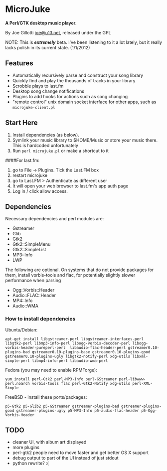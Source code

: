 MicroJuke
=======

**A Perl/GTK desktop music player.**

By Joe Gillotti <joe@u13.net>, released under the GPL

NOTE: This is ***extremely*** beta. I've been listening to it a lot lately, but it 
really lacks polish in its current state. (1/1/2012)

## Features 
- Automatically recursively parse and construct your song library
- Quickly find and play the thousands of tracks in your library
- Scrobble plays to last.fm
- Desktop song change notifications
- Plugins to add hooks for actions such as song changing
- "remote control" unix domain socket interface for other apps, such as `microjuke-client.pl`

## Start Here 
1. Install dependencies (as below).
2. Symlink your music library to $HOME/Music or store your music there. This is hardcoded unfortunately
3. Run `perl microjuke.pl` or make a shortcut to it

####For last.fm:

1. go to File -> Plugins. Tick the Last.FM box
2. restart microjuke
3. go to Last.FM > Authenticate as different user
4. It will open your web browser to last.fm's app auth page
5. Log in / click allow access. 

## Dependencies 

Necessary dependencies and perl modules are:

- Gstreamer
- Glib
- Gtk2
- Gtk2::SimpleMenu
- Gtk2::SimpleList
- MP3::Info
- LWP

The following are optional. On systems that do not provide packages for them, install
vorbis-tools and flac, for potentially slightly slower performance when parsing

- Ogg::Vorbis::Header
- Audio::FLAC::Header
- MP4::Info
- Audio::WMA

### How to install dependencies 

Ubuntu/Debian:

```apt-get install libgstreamer-perl libgstreamer-interfaces-perl  libgtk2-perl libmp3-info-perl libogg-vorbis-decoder-perl libogg-vorbis-header-pureperl-perl  libaudio-flac-header-perl gstreamer0.10-plugins-bad gstreamer0.10-plugins-base gstreamer0.10-plugins-good gstreamer0.10-plugins-ugly libgtk2-notify-perl xdg-utils libxml-simple-perl libmp4-info-perl libaudio-wma-perl```

Fedora (you may need to enable RPMForge):

```yum install perl-Gtk2 perl-MP3-Info perl-GStreamer perl-libwww-perl.noarch vorbis-tools flac perl-Gtk2-Notify xdg-utils perl-XML-Simple```

FreeBSD - install these ports/packages:

```p5-Gtk2 p5-Glib2 p5-GStreamer gstreamer-plugins-bad gstreamer-plugins-good gstreamer-plugins-ugly p5-MP3-Info p5-audio-flac-header p5-Ogg-Vorbis-Header```

## TODO

- cleaner UI, with album art displayed
- more plugins
- perl-gtk2 people need to move faster and get better OS X support
- debug output to part of the UI instead of just stdout
- python rewrite? :(
